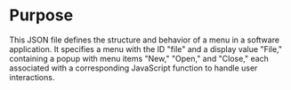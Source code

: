 # Purpose
This JSON file defines the structure and behavior of a menu in a software application. It specifies a menu with the ID "file" and a display value "File," containing a popup with menu items "New," "Open," and "Close," each associated with a corresponding JavaScript function to handle user interactions.
